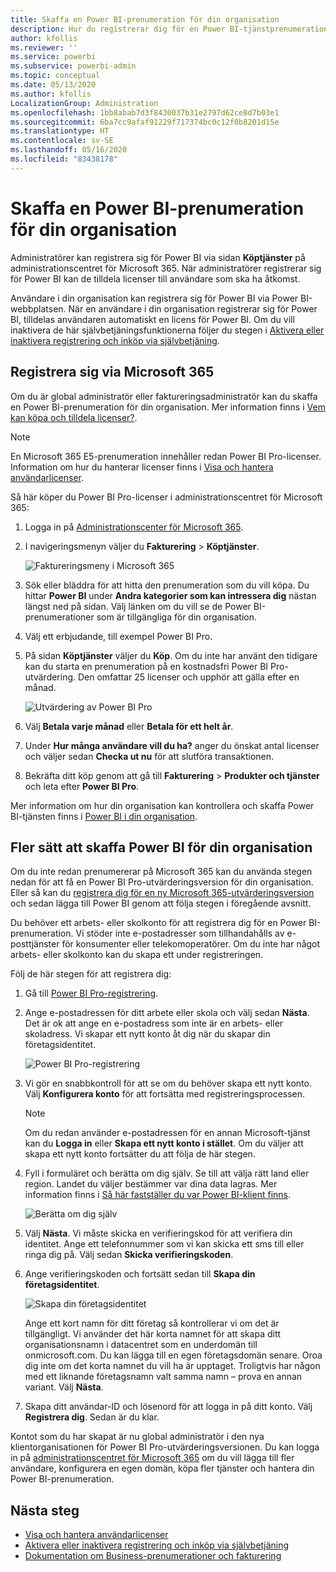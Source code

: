 ```yaml
---
title: Skaffa en Power BI-prenumeration för din organisation
description: Hur du registrerar dig för en Power BI-tjänstprenumeration som administratör och köper licenser i bulk.
author: kfollis
ms.reviewer: ''
ms.service: powerbi
ms.subservice: powerbi-admin
ms.topic: conceptual
ms.date: 05/13/2020
ms.author: kfollis
LocalizationGroup: Administration
ms.openlocfilehash: 1bb8abab7d3f8430037b31e2797d62ce8d7b03e1
ms.sourcegitcommit: 6ba7cc9afaf91229f717374bc0c12f0b8201d15e
ms.translationtype: HT
ms.contentlocale: sv-SE
ms.lasthandoff: 05/16/2020
ms.locfileid: "83438178"
---
```

# <a name="get-a-power-bi-subscription-for-your-organization"></a>Skaffa en Power BI-prenumeration för din organisation

Administratörer kan registrera sig för Power BI via sidan **Köptjänster** på administrationscentret för Microsoft 365. När administratörer registrerar sig för Power BI kan de tilldela licenser till användare som ska ha åtkomst.

Användare i din organisation kan registrera sig för Power BI via Power BI-webbplatsen. När en användare i din organisation registrerar sig för Power BI, tilldelas användaren automatiskt en licens för Power BI. Om du vill inaktivera de här självbetjäningsfunktionerna följer du stegen i [Aktivera eller inaktivera registrering och inköp via självbetjäning](service-admin-disable-self-service.md).

## <a name="sign-up-through-microsoft-365"></a>Registrera sig via Microsoft 365

Om du är global administratör eller faktureringsadministratör kan du skaffa en Power BI-prenumeration för din organisation. Mer information finns i [Vem kan köpa och tilldela licenser?](service-admin-licensing-organization.md#who-can-purchase-and-assign-licenses).

> [!NOTE]
>
> En Microsoft 365 E5-prenumeration innehåller redan Power BI Pro-licenser. Information om hur du hanterar licenser finns i [Visa och hantera användarlicenser](service-admin-manage-licenses.md).
>
>

Så här köper du Power BI Pro-licenser i administrationscentret för Microsoft 365:

1. Logga in på [Administrationscenter för Microsoft 365](https://admin.microsoft.com).

2. I navigeringsmenyn väljer du **Fakturering** > **Köptjänster**.
  
   ![Faktureringsmeny i Microsoft 365](media/service-admin-org-subscription/m365-billing-menu.png)

3. Sök eller bläddra för att hitta den prenumeration som du vill köpa. Du hittar **Power BI** under **Andra kategorier som kan intressera dig** nästan längst ned på sidan. Välj länken om du vill se de Power BI-prenumerationer som är tillgängliga för din organisation.

4. Välj ett erbjudande, till exempel Power BI Pro.

5. På sidan **Köptjänster** väljer du **Köp**. Om du inte har använt den tidigare kan du starta en prenumeration på en kostnadsfri Power BI Pro-utvärdering. Den omfattar 25 licenser och upphör att gälla efter en månad.

   ![Utvärdering av Power BI Pro](media/service-admin-org-subscription/m365-org-free-trial-pro.png)

6. Välj **Betala varje månad** eller **Betala för ett helt år**.

7. Under **Hur många användare vill du ha?** anger du önskat antal licenser och väljer sedan **Checka ut nu** för att slutföra transaktionen.

8. Bekräfta ditt köp genom att gå till **Fakturering** > **Produkter och tjänster** och leta efter **Power BI Pro**.

Mer information om hur din organisation kan kontrollera och skaffa Power BI-tjänsten finns i [Power BI i din organisation](https://docs.microsoft.com/microsoft-365/admin/misc/power-bi-in-your-organization?view=o365-worldwide).

## <a name="more-ways-to-get-power-bi-for-your-organization"></a>Fler sätt att skaffa Power BI för din organisation

Om du inte redan prenumererar på Microsoft 365 kan du använda stegen nedan för att få en Power BI Pro-utvärderingsversion för din organisation. Eller så kan du [registrera dig för en ny Microsoft 365-utvärderingsversion](service-admin-signing-up-for-power-bi-with-a-new-office-365-trial.md) och sedan lägga till Power BI genom att följa stegen i föregående avsnitt.

Du behöver ett arbets- eller skolkonto för att registrera dig för en Power BI-prenumeration. Vi stöder inte e-postadresser som tillhandahålls av e-posttjänster för konsumenter eller telekomoperatörer. Om du inte har något arbets- eller skolkonto kan du skapa ett under registreringen.

Följ de här stegen för att registrera dig:

1. Gå till [Power BI Pro-registrering](https://signup.microsoft.com/create-account/signup?OfferId=d59682f3-3e3b-4686-9c00-7c7c1c736085&ali=1&products=d59682f3-3e3b-4686-9c00-7c7c1c736085). 

2. Ange e-postadressen för ditt arbete eller skola och välj sedan **Nästa**. Det är ok att ange en e-postadress som inte är en arbets- eller skoladress. Vi skapar ett nytt konto åt dig när du skapar din företagsidentitet.

   ![Power BI Pro-registrering](media/service-admin-org-subscription/power-bi-pro-admins.png)

3. Vi gör en snabbkontroll för att se om du behöver skapa ett nytt konto. Välj **Konfigurera konto** för att fortsätta med registreringsprocessen.

   > [!NOTE]
   >Om du redan använder e-postadressen för en annan Microsoft-tjänst kan du **Logga in** eller **Skapa ett nytt konto i stället**. Om du väljer att skapa ett nytt konto fortsätter du att följa de här stegen.
>
>
 
4. Fyll i formuläret och berätta om dig själv. Se till att välja rätt land eller region. Landet du väljer bestämmer var dina data lagras. Mer information finns i [Så här fastställer du var Power BI-klient finns](service-admin-where-is-my-tenant-located.md#how-to-determine-where-your-power-bi-tenant-is-located).

   ![Berätta om dig själv](media/service-admin-org-subscription/tell-about-yourself.png)

5. Välj **Nästa**. Vi måste skicka en verifieringskod för att verifiera din identitet. Ange ett telefonnummer som vi kan skicka ett sms till eller ringa dig på. Välj sedan **Skicka verifieringskoden**.

6. Ange verifieringskoden och fortsätt sedan till **Skapa din företagsidentitet**.

   ![Skapa din företagsidentitet](media/service-admin-org-subscription/business-identity.png)

    Ange ett kort namn för ditt företag så kontrollerar vi om det är tillgängligt. Vi använder det här korta namnet för att skapa ditt organisationsnamn i datacentret som en underdomän till onmicrosoft.com. Du kan lägga till en egen företagsdomän senare. Oroa dig inte om det korta namnet du vill ha är upptaget. Troligtvis har någon med ett liknande företagsnamn valt samma namn – prova en annan variant. Välj **Nästa**.
    
7. Skapa ditt användar-ID och lösenord för att logga in på ditt konto. Välj **Registrera dig**. Sedan är du klar.

Kontot som du har skapat är nu global administratör i den nya klientorganisationen för Power BI Pro-utvärderingsversionen. Du kan logga in på [administrationscentret för Microsoft 365](https://admin.microsoft.com) om du vill lägga till fler användare, konfigurera en egen domän, köpa fler tjänster och hantera din Power BI-prenumeration.

## <a name="next-steps"></a>Nästa steg

- [Visa och hantera användarlicenser](service-admin-manage-licenses.md)
- [Aktivera eller inaktivera registrering och inköp via självbetjäning](service-admin-disable-self-service.md)
- [Dokumentation om Business-prenumerationer och fakturering](https://docs.microsoft.com/microsoft-365/commerce/?view=o365-worldwide)

